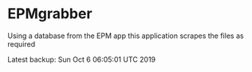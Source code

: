 # EPMgrabber
Using a database from the EPM app this application scrapes the files as required


Latest backup: Sun Oct 6 06:05:01 UTC 2019

